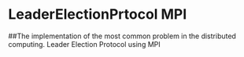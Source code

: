 # LeaderElectionPrtocol MPI
##The implementation of the most common problem in the distributed computing. 
Leader Election Protocol using MPI
